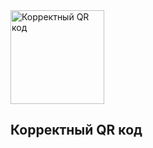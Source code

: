 
 <html lang="en">
 
 </head>
 
 <body class="red">
 
 <div class="container h-100">
 
 <div class="row align-items-center h-100">
 
 <div class="col-md-12 py-4 px-4">
 
 <img src="https://qr-code.rbmf.ru/yes.svg" width="150" height="150" alt="Корректный QR код">
 
 <h2 class="py-4">Корректный QR код</h2>
 
 </div>
 
 </div>
 
 </body>
 
 </html>
